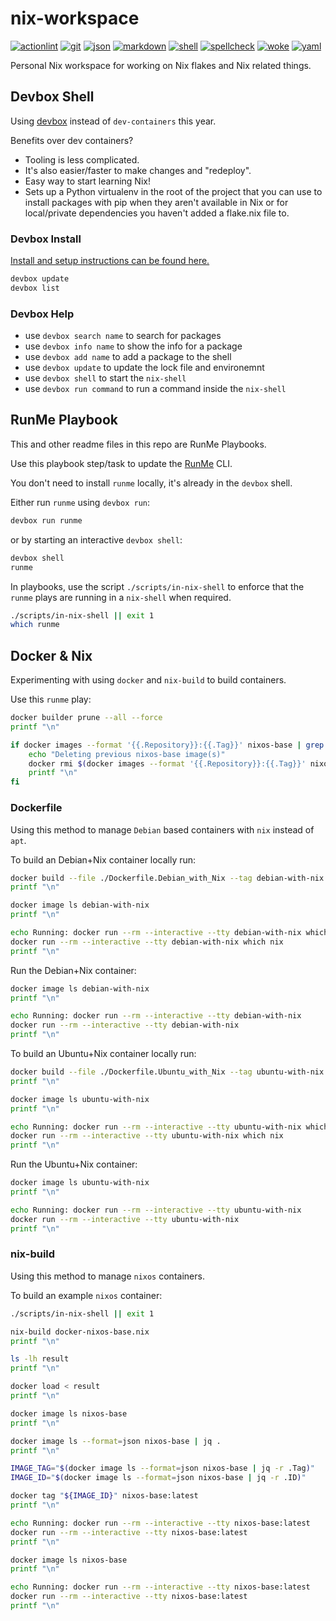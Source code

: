 # nix-workspace

[![actionlint](https://github.com/vpayno/nix-workspace/actions/workflows/gh-actions.yaml/badge.svg?branch=main)](https://github.com/vpayno/nix-workspace/actions/workflows/gh-actions.yaml)
[![git](https://github.com/vpayno/nix-workspace/actions/workflows/git.yaml/badge.svg?branch=main)](https://github.com/vpayno/nix-workspace/actions/workflows/git.yaml)
[![json](https://github.com/vpayno/nix-workspace/actions/workflows/json.yaml/badge.svg?branch=main)](https://github.com/vpayno/nix-workspace/actions/workflows/json.yaml)
[![markdown](https://github.com/vpayno/nix-workspace/actions/workflows/markdown.yaml/badge.svg?branch=main)](https://github.com/vpayno/nix-workspace/actions/workflows/markdown.yaml)
[![shell](https://github.com/vpayno/nix-workspace/actions/workflows/shell.yaml/badge.svg?branch=main)](https://github.com/vpayno/nix-workspace/actions/workflows/shell.yaml)
[![spellcheck](https://github.com/vpayno/nix-workspace/actions/workflows/spellcheck.yaml/badge.svg?branch=main)](https://github.com/vpayno/nix-workspace/actions/workflows/spellcheck.yaml)
[![woke](https://github.com/vpayno/nix-workspace/actions/workflows/woke.yaml/badge.svg?branch=main)](https://github.com/vpayno/nix-workspace/actions/workflows/woke.yaml)
[![yaml](https://github.com/vpayno/nix-workspace/actions/workflows/yaml.yaml/badge.svg?branch=main)](https://github.com/vpayno/nix-workspace/actions/workflows/yaml.yaml)

Personal Nix workspace for working on Nix flakes and Nix related things.

## Devbox Shell

Using [devbox](https://github.com/jetify-com/devbox) instead of `dev-containers` this year.

Benefits over dev containers?

- Tooling is less complicated.
- It's also easier/faster to make changes and "redeploy".
- Easy way to start learning Nix!
- Sets up a Python virtualenv in the root of the project that you can use to install packages with pip when they aren't available in Nix or for local/private dependencies you haven't added a flake.nix file to.

### Devbox Install

[Install and setup instructions can be found here.](https://github.com/jetify-com/devbox?tab=readme-ov-file#installing-devbox)

```bash { name=setup-00-devbox-show-installed excludeFromRunAll=true }
devbox update
devbox list
```

### Devbox Help

- use `devbox search name` to search for packages
- use `devbox info name` to show the info for a package
- use `devbox add name` to add a package to the shell
- use `devbox update` to update the lock file and environemnt
- use `devbox shell` to start the `nix-shell`
- use `devbox run command` to run a command inside the `nix-shell`

## RunMe Playbook

This and other readme files in this repo are RunMe Playbooks.

Use this playbook step/task to update the [RunMe](https://runme.dev) CLI.

You don't need to install `runme` locally, it's already in the `devbox` shell.

Either run `runme` using `devbox run`:

```bash
devbox run runme
```

or by starting an interactive `devbox shell`:

```bash
devbox shell
runme
```

In playbooks, use the script `./scripts/in-nix-shell` to enforce that the `runme` plays are running in a `nix-shell` when required.

```bash { name=example-play excludeFromRunAll=true }
./scripts/in-nix-shell || exit 1
which runme
```

## Docker & Nix

Experimenting with using `docker` and `nix-build` to build containers.

Use this `runme` play:

```bash { name=docker-purge excludeFromRunAll=true }
docker builder prune --all --force
printf "\n"

if docker images --format '{{.Repository}}:{{.Tag}}' nixos-base | grep -q ^nixos-base; then
	echo "Deleting previous nixos-base image(s)"
	docker rmi $(docker images --format '{{.Repository}}:{{.Tag}}' nixos-base)
	printf "\n"
fi
```

### Dockerfile

Using this method to manage `Debian` based containers with `nix` instead of `apt`.

To build an Debian+Nix container locally run:

```bash { name=docker-debian-build excludeFromRunAll=true }
docker build --file ./Dockerfile.Debian_with_Nix --tag debian-with-nix .
printf "\n"

docker image ls debian-with-nix
printf "\n"

echo Running: docker run --rm --interactive --tty debian-with-nix which nix
docker run --rm --interactive --tty debian-with-nix which nix
printf "\n"
```

Run the Debian+Nix container:

```bash { name=docker-debian-run excludeFromRunAll=true }
docker image ls debian-with-nix
printf "\n"

echo Running: docker run --rm --interactive --tty debian-with-nix
docker run --rm --interactive --tty debian-with-nix
printf "\n"
```

To build an Ubuntu+Nix container locally run:

```bash { name=docker-ubuntu-build excludeFromRunAll=true }
docker build --file ./Dockerfile.Ubuntu_with_Nix --tag ubuntu-with-nix .
printf "\n"

docker image ls ubuntu-with-nix
printf "\n"

echo Running: docker run --rm --interactive --tty ubuntu-with-nix which nix
docker run --rm --interactive --tty ubuntu-with-nix which nix
printf "\n"
```

Run the Ubuntu+Nix container:

```bash { name=docker-ubuntu-run excludeFromRunAll=true }
docker image ls ubuntu-with-nix
printf "\n"

echo Running: docker run --rm --interactive --tty ubuntu-with-nix
docker run --rm --interactive --tty ubuntu-with-nix
printf "\n"
```

### nix-build

Using this method to manage `nixos` containers.

To build an example `nixos` container:

```bash { name=nix-build-docker-default excludeFromRunAll=true }
./scripts/in-nix-shell || exit 1

nix-build docker-nixos-base.nix
printf "\n"

ls -lh result
printf "\n"

docker load < result
printf "\n"

docker image ls nixos-base
printf "\n"

docker image ls --format=json nixos-base | jq .
printf "\n"

IMAGE_TAG="$(docker image ls --format=json nixos-base | jq -r .Tag)"
IMAGE_ID="$(docker image ls --format=json nixos-base | jq -r .ID)"

docker tag "${IMAGE_ID}" nixos-base:latest
printf "\n"

echo Running: docker run --rm --interactive --tty nixos-base:latest
docker run --rm --interactive --tty nixos-base:latest
printf "\n"
```

```bash { name=nix-run-docker-default excludeFromRunAll=true }
docker image ls nixos-base
printf "\n"

echo Running: docker run --rm --interactive --tty nixos-base:latest
docker run --rm --interactive --tty nixos-base:latest
printf "\n"
```
